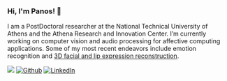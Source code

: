 ### Hi, I'm Panos! 👋

I am a PostDoctoral researcher at the National Technical University of Athens and the Athena Research and Innovation Center. I’m currently working on computer vision and audio processing for affective computing applications. Some of my most recent endeavors include emotion recognition and [3D facial and lip expression reconstruction](https://github.com/filby89/spectre).

<p>
<a href="https://scholar.google.com/citations?user=Z3Z8ipkAAAAJ&hl=en" target="_blank"><img src="https://img.shields.io/badge/-Scholar-326ac5?style=for-the-badge&logo=Google-Scholar&logoColor=white"></img></a>
<a href="https://github.com/filby89" target="_blank"><img alt="Github" src="https://img.shields.io/badge/GitHub-%2312100E.svg?&style=for-the-badge&logo=Github&logoColor=white" /></a> 
<a href="https://www.linkedin.com/in/pfilntisis" target="_blank"><img alt="LinkedIn" src="https://img.shields.io/badge/linkedin-%230077B5.svg?&style=for-the-badge&logo=linkedin&logoColor=white" /></a> 
</p>
